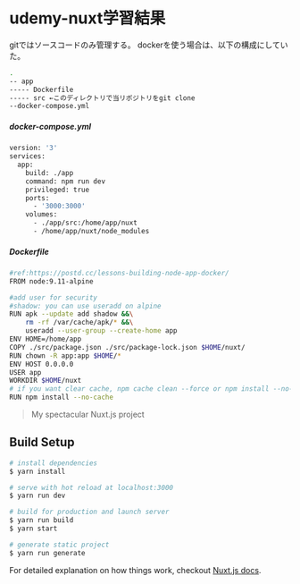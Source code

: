 # udemy-nuxt学習結果
gitではソースコードのみ管理する。
dockerを使う場合は、以下の構成にしていた。

```sh
.
-- app
----- Dockerfile
----- src ←このディレクトリで当リポジトリをgit clone
--docker-compose.yml
```

#####  docker-compose.yml
```sh
version: '3'
services:
  app:
    build: ./app
    command: npm run dev 
    privileged: true
    ports:
      - '3000:3000'
    volumes:
      - ./app/src:/home/app/nuxt
      - /home/app/nuxt/node_modules
```

##### Dockerfile
```sh
#ref:https://postd.cc/lessons-building-node-app-docker/
FROM node:9.11-alpine

#add user for security
#shadow: you can use useradd on alpine
RUN apk --update add shadow &&\
    rm -rf /var/cache/apk/* &&\
    useradd --user-group --create-home app
ENV HOME=/home/app
COPY ./src/package.json ./src/package-lock.json $HOME/nuxt/
RUN chown -R app:app $HOME/*
ENV HOST 0.0.0.0
USER app
WORKDIR $HOME/nuxt
# if you want clear cache, npm cache clean --force or npm install --no-cache
RUN npm install --no-cache

```


> My spectacular Nuxt.js project

## Build Setup

``` bash
# install dependencies
$ yarn install

# serve with hot reload at localhost:3000
$ yarn run dev

# build for production and launch server
$ yarn run build
$ yarn start

# generate static project
$ yarn run generate
```

For detailed explanation on how things work, checkout [Nuxt.js docs](https://nuxtjs.org).
